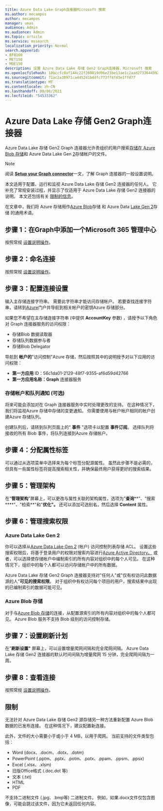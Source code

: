 ```yaml
---
title: Azure Data Lake Graph连接器Microsoft 搜索
ms.author: mecampos
author: mecampos
manager: umas
audience: Admin
ms.audience: Admin
ms.topic: article
ms.service: mssearch
localization_priority: Normal
search.appverid:
- BFB160
- MET150
- MOE150
description: 设置 Azure Data Lake 存储 Gen2 Graph连接器，Microsoft 搜索
ms.openlocfilehash: 10bccfc0af144c22f280819d96e21be13ae1c2aad273364499296b6289d3a1e5
ms.sourcegitcommit: 71ac2a38971ca4452d1bddfc773ff8f45e1ffd77
ms.translationtype: MT
ms.contentlocale: zh-CN
ms.lasthandoff: 08/06/2021
ms.locfileid: "54533362"
---
```

<!---Previous ms.author: monaray --->

# <a name="azure-data-lake-storage-gen2-graph-connector"></a>Azure Data Lake 存储 Gen2 Graph连接器

Azure Data Lake 存储 Gen2 Graph 连接器允许贵组织的用户搜索[存储在 Azure Blob 存储](/azure/storage/blobs/storage-blobs-introduction)和 Azure Data Lake Gen [2](/azure/storage/blobs/data-lake-storage-introduction)存储帐户的文件。

> [!NOTE]
> 阅读 [**Setup your Graph connector**](configure-connector.md)一文，了解 Graph 连接器的一般设置说明。

本文适用于配置、运行和监视 Azure Data Lake 存储 Gen2 连接器的任何人。 它补充了常规安装过程，并显示了仅适用于 Azure Data Lake 存储 Gen2 连接器的说明。 本文还包括有关 [限制的信息](#limitations)。

在文章中，我们将 Azure 存储用作[Azure Blob](/azure/storage/blobs/storage-blobs-introduction)存储 和 Azure Data [Lake Gen 2](/azure/storage/blobs/data-lake-storage-introduction)存储 的通用术语。

## <a name="step-1-add-a-graph-connector-in-the-microsoft-365-admin-center"></a>步骤 1：在Graph中添加一个Microsoft 365 管理中心

按照常规 [设置说明操作](./configure-connector.md)。
<!---If the above phrase does not apply, delete it and insert specific details for your data source that are different from general setup instructions.-->

## <a name="step-2-name-the-connection"></a>步骤 2：命名连接

按照常规 [设置说明操作](./configure-connector.md)。
<!---If the above phrase does not apply, delete it and insert specific details for your data source that are different from general setup instructions.-->

## <a name="step-3-configure-the-connection-settings"></a>步骤 3：配置连接设置

输入主存储连接字符串。 需要此字符串才能访问存储帐户。 若要查找连接字符串，请转到[Azure](https://ms.portal.azure.com/#home)门户并导航到相关帐户的密钥Azure 存储部分。

如果您不希望在主存储连接字符串 (中提供 **AccountKey** 参数) ，请授予以下角色对 Graph 连接器服务的访问权限：

* 存储Blob 数据读取器
* 存储队列数据参与者
* 存储Blob Delegator

导航到 **帐户的**"访问控制"Azure 存储，然后按照其中的说明授予对以下应用的访问权限：

* **第一方应用** ID：56c1da01-2129-48f7-9355-af6d59d42766
* **第一方应用名称：Graph** 连接器服务

### <a name="storage-account-and-queue-notifications-optional"></a>存储帐户和队列通知 (可选) 

将来可能会添加对在 Graph 连接器服务中实时处理更改的支持。 在这种情况下，我们将监视Azure 存储中存储的变更通知。 你需要使用与帐户帐户相同的帐户创建Azure 存储队列。

创建队列后，请转到队列页面上的" **事件** "选项卡以配置 **事件订阅**。 选择队列将接收的所有 Blob 事件，将队列连接到Azure 存储帐户。

## <a name="step-4-assign-property-labels"></a>步骤 4：分配属性标签

可以通过从选项菜单中选择来为每个标签分配源属性。 虽然此步骤不是必需的，但具有一些属性标签将提高搜索相关性，并确保最终用户获得更好的搜索结果。

## <a name="step-5-manage-schema"></a>步骤 5：管理架构

在"**管理架构**"屏幕上，可以更改与属性关联的架构属性，选项为"**查询****"、"搜索****"、"检索**"和"**优化"。** 还可以添加可选别名，然后选择 **Content** 属性。

## <a name="step-6-manage-search-permissions"></a>步骤 6：管理搜索权限

### <a name="azure-data-lake-gen-2"></a>Azure Data Lake Gen 2

你可以选择从[Azure Data Lake Gen 2](/azure/storage/blobs/data-lake-storage-introduction) (帐户) 访问控制列表存储 ACL。 设置这些搜索权限后，将基于登录用户的权限对搜索内容进行[Azure Active Directory。](/azure/active-directory/) 或者，可以选择使存储帐户中编制索引的所有内容对组织中的每个人可见。 在这种情况下，组织中的每个人都可以访问存储帐户中的所有数据。

Azure Data Lake 存储 Gen2 Graph 连接器支持对"任何人"或"仅有权访问此数据源的人"**可见的搜索权限**。 对于组织中有权访问每个项目的用户，搜索结果中出现的已编制索引的数据可能可见。

### <a name="azure-blob-storage"></a>Azure Blob 存储

对于与[Azure Blob 存储](/azure/storage/blobs/storage-blobs-introduction)的连接，从配置源索引的所有内容对组织中的每个人都可见。 Azure Blob 服务不支持 Blob 级别的访问控制存储。

## <a name="step-7-set-the-refresh-schedule"></a>步骤 7：设置刷新计划

在"**刷新设置"** 屏幕上，可以设置增量爬网间隔和完全爬网间隔。 Azure Data Lake 存储 Gen2 连接器的默认时间间隔为增量爬网 15 分钟，完全爬网间隔为一周。

## <a name="step-8-review-connection"></a>步骤 8：查看连接

按照常规 [设置说明操作](./configure-connector.md)。
<!---If the above phrase does not apply, delete it and insert specific details for your data source that are different from general setup instructions.-->

<!---## Troubleshooting-->
<!---Insert troubleshooting recommendations for this data source-->

## <a name="limitations"></a>限制

无法针对 Azure Data Lake 存储 Gen2 源存储另一种方法重新配置 Azure Blob 数据的已发布连接。 在这种情况下，建议配置新连接。

此外，文件的大小需要小于或小于 4 MB，以用于爬网。 当前支持的文件类型包括：

* Word (docx、.docm、.dotx、.dotm) 
* PowerPoint (.pptm、.pptx、.potm、.potx、.ppam、.ppsm、.ppsx) 
* Excel (.xlsx、.xlsm) 
* 旧版Office格式 (.doc.dot 等) 
* 文本 (.txt) 
* HTML
* PDF

不支持二进制文件 (.jpg、.bmp等) 二进制文件。 例如，如果.docx文件仅包含图像，可能会跳过该文件，因为它未返回任何内容。